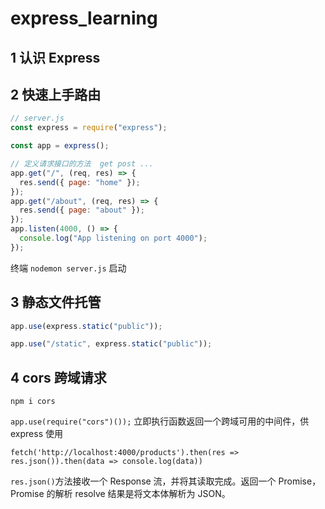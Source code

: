 # express_learning

## 1 认识 Express

## 2 快速上手路由

```js
// server.js
const express = require("express");

const app = express();

// 定义请求接口的方法  get post ...
app.get("/", (req, res) => {
  res.send({ page: "home" });
});
app.get("/about", (req, res) => {
  res.send({ page: "about" });
});
app.listen(4000, () => {
  console.log("App listening on port 4000");
});
```

终端 `nodemon server.js` 启动

## 3 静态文件托管

```js
app.use(express.static("public"));

app.use("/static", express.static("public"));
```

## 4 cors 跨域请求

`npm i cors`

`app.use(require("cors")());` 立即执行函数返回一个跨域可用的中间件，供 express 使用

`fetch('http://localhost:4000/products').then(res => res.json()).then(data => console.log(data))`

`res.json()`方法接收一个 Response 流，并将其读取完成。返回一个 Promise，Promise 的解析 resolve 结果是将文本体解析为 JSON。

